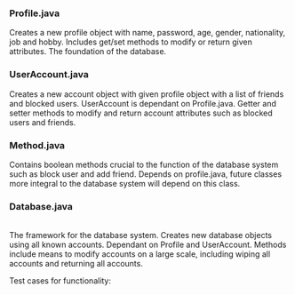 
### Profile.java <br/>
Creates a new profile object with name, password, age, gender, nationality, job and hobby. Includes get/set methods to modify or return given attributes.
The foundation of the database.
<br/>
### UserAccount.java <br/>
Creates a new account object with given profile object with a list of friends and blocked users. UserAccount is dependant on Profile.java. Getter and setter methods to modify and return account attributes such as blocked users and friends.
<br/>
### Method.java
Contains boolean methods crucial to the function of the database system such as block user and add friend. Depends on profile.java, future classes more integral to the database system will depend on this class.
<br/>
### Database.java
<br/>
The framework for the database system. Creates new database objects using all known accounts. Dependant on Profile and UserAccount. Methods include means to modify accounts on a large scale, including wiping all accounts and returning all accounts.
<br/>

Test cases for functionality:
